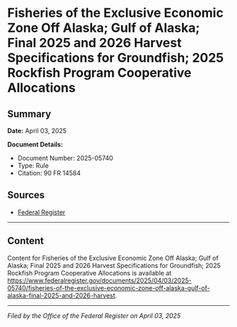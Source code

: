 # Fisheries of the Exclusive Economic Zone Off Alaska; Gulf of Alaska; Final 2025 and 2026 Harvest Specifications for Groundfish; 2025 Rockfish Program Cooperative Allocations

## Summary

**Date:** April 03, 2025

**Document Details:**
- Document Number: 2025-05740
- Type: Rule
- Citation: 90 FR 14584

## Sources
- [Federal Register](https://www.federalregister.gov/documents/2025/04/03/2025-05740/fisheries-of-the-exclusive-economic-zone-off-alaska-gulf-of-alaska-final-2025-and-2026-harvest)

---

## Content

Content for Fisheries of the Exclusive Economic Zone Off Alaska; Gulf of Alaska; Final 2025 and 2026 Harvest Specifications for Groundfish; 2025 Rockfish Program Cooperative Allocations is available at https://www.federalregister.gov/documents/2025/04/03/2025-05740/fisheries-of-the-exclusive-economic-zone-off-alaska-gulf-of-alaska-final-2025-and-2026-harvest.

---

*Filed by the Office of the Federal Register on April 03, 2025*
